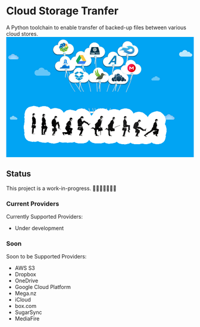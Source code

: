 # Cloud Storage Tranfer

A Python toolchain to enable transfer of backed-up files between various cloud stores.
![Python Silly Walks will transfer your data](CloudStorageTransfer.jpg)

## Status

This project is a work-in-progress. 👷🏽‍♀️👷🏽‍♂️🚧

### Current Providers

Currently Supported Providers:

- Under development

### Soon

Soon to be Supported Providers:

- AWS S3
- Dropbox
- OneDrive
- Google Cloud Platform
- Mega.nz
- iCloud
- box.com
- SugarSync
- MediaFire
